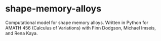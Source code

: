 # shape-memory-alloys
Computational model for shape memory alloys. Written in Python for AMATH 456 (Calculus of Variations) with Finn Dodgson, Michael Imseis, and Rena Kaya.
